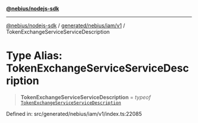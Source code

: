 [**@nebius/nodejs-sdk**](../../../../../README.md)

---

[@nebius/nodejs-sdk](../../../../../README.md) / [generated/nebius/iam/v1](../README.md) / TokenExchangeServiceServiceDescription

# Type Alias: TokenExchangeServiceServiceDescription

> **TokenExchangeServiceServiceDescription** = _typeof_ [`TokenExchangeServiceServiceDescription`](../variables/TokenExchangeServiceServiceDescription.md)

Defined in: src/generated/nebius/iam/v1/index.ts:22085
